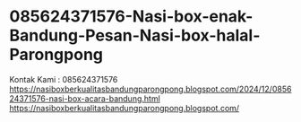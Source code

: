 # 085624371576-Nasi-box-enak-Bandung-Pesan-Nasi-box-halal-Parongpong
Kontak Kami : 085624371576  https://nasiboxberkualitasbandungparongpong.blogspot.com/2024/12/085624371576-nasi-box-acara-bandung.html  https://nasiboxberkualitasbandungparongpong.blogspot.com/

